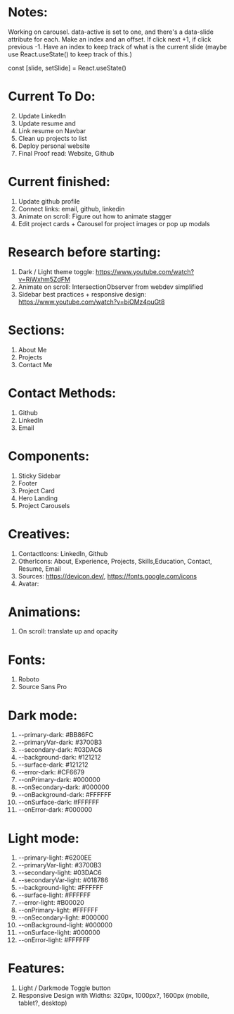 # Notes:

Working on carousel. data-active is set to one, and there's a data-slide attribute for each. Make an index and an offset. If click next +1, if click previous -1. Have an index to keep track of what is the current slide (maybe use React.useState() to keep track of this.)

const [slide, setSlide] = React.useState()

# Current To Do:

2. Update LinkedIn
3. Update resume and
4. Link resume on Navbar
5. Clean up projects to list
6. Deploy personal website
7. Final Proof read: Website, Github

# Current finished:

1. Update github profile
2. Connect links: email, github, linkedin
3. Animate on scroll: Figure out how to animate stagger
4. Edit project cards + Carousel for project images or pop up modals

# Research before starting:

1. Dark / Light theme toggle: https://www.youtube.com/watch?v=RiWxhm5ZdFM
2. Animate on scroll: IntersectionObserver from webdev simplified
3. Sidebar best practices + responsive design: https://www.youtube.com/watch?v=biOMz4puGt8

# Sections:

1. About Me
2. Projects
3. Contact Me

# Contact Methods:

1. Github
2. LinkedIn
3. Email

# Components:

1. Sticky Sidebar
2. Footer
3. Project Card
4. Hero Landing
5. Project Carousels

# Creatives:

1. ContactIcons: LinkedIn, Github
2. OtherIcons: About, Experience, Projects, Skills,Education, Contact, Resume, Email
3. Sources: https://devicon.dev/, https://fonts.google.com/icons
4. Avatar:

# Animations:

1. On scroll: translate up and opacity

# Fonts:

1. Roboto
2. Source Sans Pro

# Dark mode:

1. --primary-dark: #BB86FC
2. --primaryVar-dark: #3700B3
3. --secondary-dark: #03DAC6
4. --background-dark: #121212
5. --surface-dark: #121212
6. --error-dark: #CF6679
7. --onPrimary-dark: #000000
8. --onSecondary-dark: #000000
9. --onBackground-dark: #FFFFFF
10. --onSurface-dark: #FFFFFF
11. --onError-dark: #000000

# Light mode:

1. --primary-light: #6200EE
2. --primaryVar-light: #3700B3
3. --secondary-light: #03DAC6
4. --secondaryVar-light: #018786
5. --background-light: #FFFFFF
6. --surface-light: #FFFFFF
7. --error-light: #B00020
8. --onPrimary-light: #FFFFFF
9. --onSecondary-light: #000000
10. --onBackground-light: #000000
11. --onSurface-light: #000000
12. --onError-light: #FFFFFF

# Features:

1. Light / Darkmode Toggle button
2. Responsive Design with Widths: 320px, 1000px?, 1600px (mobile, tablet?, desktop)

